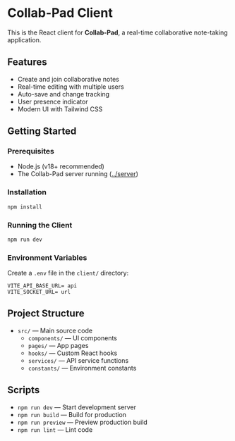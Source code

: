 # Collab-Pad Client

This is the React client for **Collab-Pad**, a real-time collaborative note-taking application.

## Features

- Create and join collaborative notes
- Real-time editing with multiple users
- Auto-save and change tracking
- User presence indicator
- Modern UI with Tailwind CSS

## Getting Started

### Prerequisites

- Node.js (v18+ recommended)
- The Collab-Pad server running ([../server](../../server))

### Installation

```sh
npm install
```

### Running the Client

```sh
npm run dev
```

### Environment Variables

Create a `.env` file in the `client/` directory:

```
VITE_API_BASE_URL= api
VITE_SOCKET_URL= url
```

## Project Structure

- `src/` — Main source code
  - `components/` — UI components
  - `pages/` — App pages
  - `hooks/` — Custom React hooks
  - `services/` — API service functions
  - `constants/` — Environment constants

## Scripts

- `npm run dev` — Start development server
- `npm run build` — Build for production
- `npm run preview` — Preview production build
- `npm run lint` — Lint code
